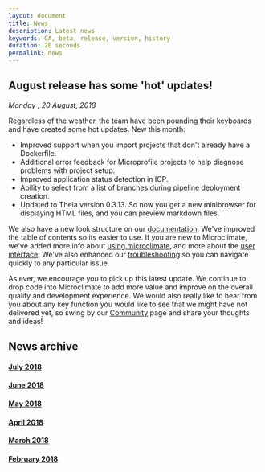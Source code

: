 ```yaml
---
layout: document
title: News
description: Latest news
keywords: GA, beta, release, version, history
duration: 20 seconds
permalink: news
---
```


## August release has some 'hot' updates!

*Monday , 20 August, 2018*

Regardless of the weather, the team have been pounding their keyboards and have created some hot updates. New this month:

- Improved support when you import projects that don't already have a Dockerfile.
- Additional error feedback for Microprofile projects to help diagnose problems with project setup.
- Improved application status detection in ICP.
- Ability to select from a list of branches during pipeline deployment creation.
- Updated to Theia version 0.3.13. So now you get a new minibrowser for displaying HTML files, and you can preview markdown files.

We also have a new look structure on our [documentation](https://microclimate-dev2ops.github.io/document). We've improved the table of contents so its easier to use. If you are new to Microclimate, we've added more info about [using microclimate](./usingmicroclimate), and more about the [user interface](./managingprojects). We've also enhanced our [troubleshooting](./troubleshoot) so you can navigate quickly to any particular issue.

As ever, we encourage you to pick up this latest update. We continue to drop code into Microclimate to add more value and improve on the overall quality and development experience. We would also really like to hear from you about any key function you would like to see that we might have not delivered yet, so swing by our [Community](./community) page and share your thoughts and ideas!

## News archive
#### [July 2018](./newsjul18)
#### [June 2018](./newsjun18)
#### [May 2018](./newsmay18)
#### [April 2018](./newsapr18)
#### [March 2018](./newsmar18)
#### [February 2018](./newsfeb18)
